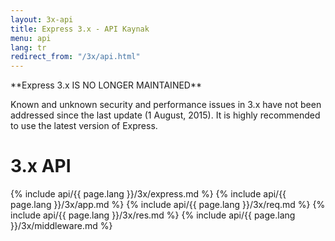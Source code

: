 ```yaml
---
layout: 3x-api
title: Express 3.x - API Kaynak
menu: api
lang: tr
redirect_from: "/3x/api.html"
---
```

<div id="api-doc" markdown="1">

  <div class="doc-box doc-warn" markdown="1">
  **Express 3.x IS NO LONGER MAINTAINED**

  Known and unknown security and performance issues in 3.x have not been addressed since the last update (1 August, 2015). It is highly recommended to use the latest version of Express.
  </div>

  <h1>3.x API</h1>

  {% include api/{{ page.lang }}/3x/express.md %}
  {% include api/{{ page.lang }}/3x/app.md %}
  {% include api/{{ page.lang }}/3x/req.md %}
  {% include api/{{ page.lang }}/3x/res.md %}
  {% include api/{{ page.lang }}/3x/middleware.md %}

</div>
